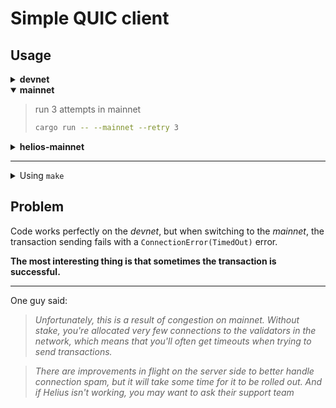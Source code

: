 # Simple QUIC client
## Usage


<details close>
<summary><strong>devnet</strong></summary>


> run 3 attempts in devnet
> ```sh
> cargo run -- --devnet --retry 3
> ```

</details>



<details open>
<summary><strong>mainnet</strong></summary>

> run 3 attempts in mainnet
> ```sh
> cargo run -- --mainnet --retry 3
> ```

</details>

<details close>
<summary><strong>helios-mainnet</strong></summary>

> run 3 attempts in helios mainnet
> ```sh
> cargo run -- --helios-mainnet --retry 3
> ```

</details>

---

<details close>
<summary>Using <code>make</code></summary>

<details close>
<summary><strong>devnet</strong></summary>


> run 3 attempts in devnet
> ```sh
> make devnet 3
> ```

</details>



<details close>
<summary><strong>mainnet</strong></summary>

> run 3 attempts in mainnet
> ```sh
> make mainnet 3
> ```

</details>

<details close>
<summary><strong>helios-mainnet</strong></summary>

> run 3 attempts in mainnet
> ```sh
> make helios_mainnet 3
> ```

</details>

</details>


## Problem

Code works perfectly on the _devnet_, but when switching to the _mainnet_, the transaction sending fails with a `ConnectionError(TimedOut)` error.

**The most interesting thing is that sometimes the transaction is successful.**

---

One guy said:
> _Unfortunately, this is a result of congestion on mainnet. Without stake, you're allocated very few connections to the validators in the network, which means that you'll often get timeouts when trying to send transactions._

> _There are improvements in flight on the server side to better handle connection spam, but it will take some time for it to be rolled out. And if Helius isn't working, you may want to ask their support team_
